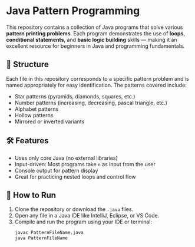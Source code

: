 # Java Pattern Programming

This repository contains a collection of Java programs that solve various **pattern printing problems**. Each program demonstrates the use of **loops**, **conditional statements**, and **basic logic building** skills — making it an excellent resource for beginners in Java and programming fundamentals.

## 📁 Structure

Each file in this repository corresponds to a specific pattern problem and is named appropriately for easy identification. The patterns covered include:

- Star patterns (pyramids, diamonds, squares, etc.)
- Number patterns (increasing, decreasing, pascal triangle, etc.)
- Alphabet patterns
- Hollow patterns
- Mirrored or inverted variants

## 🛠️ Features

- Uses only core Java (no external libraries)
- Input-driven: Most programs take `n` as input from the user
- Console output for pattern display
- Great for practicing nested loops and control flow

## 🚀 How to Run

1. Clone the repository or download the `.java` files.
2. Open any file in a Java IDE like IntelliJ, Eclipse, or VS Code.
3. Compile and run the program using your IDE or terminal:
   ```bash
   javac PatternFileName.java
   java PatternFileName
